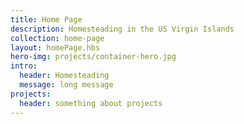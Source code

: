 ```yaml
---
title: Home Page
description: Homesteading in the US Virgin Islands
collection: home-page
layout: homePage.hbs
hero-img: projects/container-hero.jpg
intro:
  header: Homesteading
  message: long message
projects:
  header: something about projects
---
```

